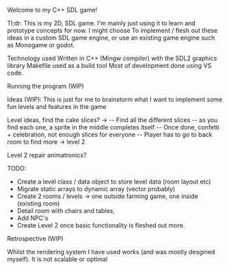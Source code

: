 Welcome to my C++ SDL game!

Tl;dr: This is my 2D, SDL game. I'm mainly just using it to learn and prototype concepts for now. I might choose
To implement / flesh out these ideas in a custom SDL game engine, or use an existing game engine such as Monogame or godot.

Technology used
Written in C++ (Mingw compiler) with the SDL2 graphics library
Makefile used as a build tool
Most of development done using VS code.

Running the program (WIP)

Ideas (WIP): This is just for me to brainstorm what I want to implement some fun levels and features in the game

Level ideas, find the cake slices? -> 
-- Find all the different slices
-- as you find each one, a sprite in the middle completes itself
-- Once done, confetti + celebration, not enough slices for everyone
-- Player has to go to back room to find more -> level 2

Level 2 repair animatronics?

TODO:
* Create a level class / data object to store level data (room layout etc)
* Migrate static arrays to dynamic array (vector probably)
* Create 2 rooms / levels -> one outside farming game, one inside (existing room)
* Detail room with chairs and tables,
* Add NPC's
* Create Level 2 once basic functionality is fleshed out more.

Retrospective (WIP)

Whilst the rendering system I have used works (and was mostly desgined myself). It is not scalable or optimal